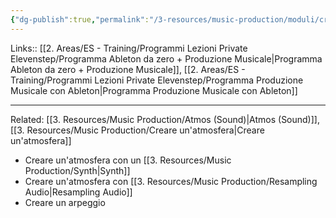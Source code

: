 ```yaml
---
{"dg-publish":true,"permalink":"/3-resources/music-production/moduli/creazione-atmosfera-modulo/"}
---
```


Links:: [[2. Areas/ES - Training/Programmi Lezioni Private Elevenstep/Programma Ableton da zero + Produzione Musicale\|Programma Ableton da zero + Produzione Musicale]], [[2. Areas/ES - Training/Programmi Lezioni Private Elevenstep/Programma Produzione Musicale con Ableton\|Programma Produzione Musicale con Ableton]]

---
Related: [[3. Resources/Music Production/Atmos (Sound)\|Atmos (Sound)]], [[3. Resources/Music Production/Creare un'atmosfera\|Creare un'atmosfera]]

- Creare un'atmosfera con un [[3. Resources/Music Production/Synth\|Synth]]
- Creare un'atmosfera con [[3. Resources/Music Production/Resampling Audio\|Resampling Audio]]
- Creare un arpeggio

